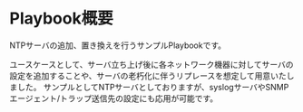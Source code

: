 # Playbook概要

NTPサーバの追加、置き換えを行うサンプルPlaybookです。

ユースケースとして、サーバ立ち上げ後に各ネットワーク機器に対してサーバの設定を追加することや、サーバの老朽化に伴うリプレースを想定して用意いたしました。
サンプルとしてNTPサーバとしておりますが、syslogサーバやSNMPエージェント/トラップ送信先の設定にも応用が可能です。
